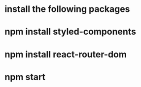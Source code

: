 # install the following packages
# npm install styled-components 
# npm install react-router-dom
# npm start
